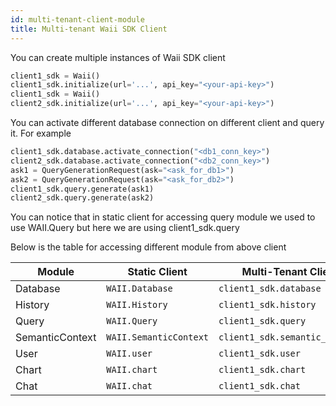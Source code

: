 ```yaml
---
id: multi-tenant-client-module
title: Multi-tenant Waii SDK Client
---
```

You can create multiple instances of Waii SDK client

```python
client1_sdk = Waii()
client1_sdk.initialize(url='...', api_key="<your-api-key>")
client1_sdk = Waii()
client2_sdk.initialize(url='...', api_key="<your-api-key>")
```
You can activate different database connection on different client and query it. For example
```python
client1_sdk.database.activate_connection("<db1_conn_key>")
client2_sdk.database.activate_connection("<db2_conn_key>")
ask1 = QueryGenerationRequest(ask="<ask_for_db1>")
ask2 = QueryGenerationRequest(ask="<ask_for_db2>")
client1_sdk.query.generate(ask1)
client2_sdk.query.generate(ask2)
```
You can notice that in static client for accessing query module we used to use WAII.Query but here we are using
client1_sdk.query

Below is the table for accessing different module from above client

| Module          | Static Client          | Multi-Tenant Client            |
|-----------------|------------------------|--------------------------------|
| Database        | `WAII.Database`        | `client1_sdk.database`         |
| History         | `WAII.History`         | `client1_sdk.history`          |
| Query           | `WAII.Query`           | `client1_sdk.query`            |
| SemanticContext | `WAII.SemanticContext` | `client1_sdk.semantic_context` |
| User            | `WAII.user`            | `client1_sdk.user`             |
| Chart           | `WAII.chart`           | `client1_sdk.chart`            |
| Chat            | `WAII.chat`            | `client1_sdk.chat`             |




